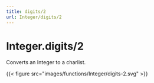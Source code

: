 ```yaml
---
title: digits/2
url: Integer/digits/2
---
```


# Integer.digits/2
Converts an Integer to a charlist.

{{< figure src="images/functions/Integer/digits-2.svg" >}}
